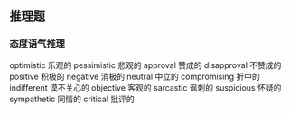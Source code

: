  
## 推理题

### 态度语气推理

optimistic 乐观的
pessimistic 悲观的
approval 赞成的
disapproval 不赞成的
positive 积极的
negative  消极的
neutral 中立的
compromising 折中的
indifferent 漠不关心的
objective 客观的
sarcastic 讽刺的
suspicious 怀疑的
sympathetic 同情的
critical 批评的

